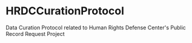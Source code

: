 # HRDCCurationProtocol
Data Curation Protocol related to Human Rights Defense Center's Public Record Request Project 
